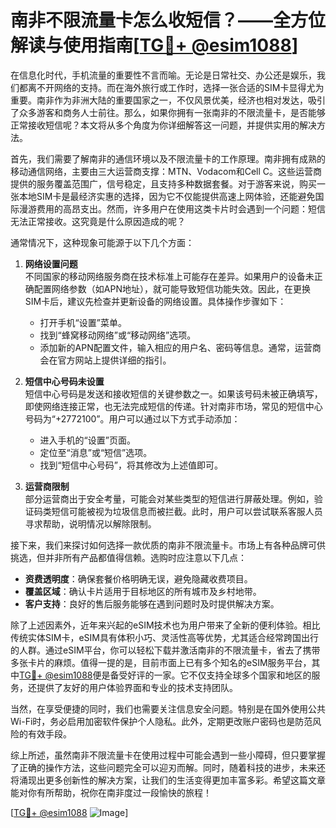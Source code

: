 # 南非不限流量卡怎么收短信？——全方位解读与使用指南[[TG💪+ @esim1088](https://t.me/s/esim1088)]

在信息化时代，手机流量的重要性不言而喻。无论是日常社交、办公还是娱乐，我们都离不开网络的支持。而在海外旅行或工作时，选择一张合适的SIM卡显得尤为重要。南非作为非洲大陆的重要国家之一，不仅风景优美，经济也相对发达，吸引了众多游客和商务人士前往。那么，如果你拥有一张南非的不限流量卡，是否能够正常接收短信呢？本文将从多个角度为你详细解答这一问题，并提供实用的解决方法。

首先，我们需要了解南非的通信环境以及不限流量卡的工作原理。南非拥有成熟的移动通信网络，主要由三大运营商支撑：MTN、Vodacom和Cell C。这些运营商提供的服务覆盖范围广，信号稳定，且支持多种数据套餐。对于游客来说，购买一张本地SIM卡是最经济实惠的选择，因为它不仅能提供高速上网体验，还能避免国际漫游费用的高昂支出。然而，许多用户在使用这类卡片时会遇到一个问题：短信无法正常接收。这究竟是什么原因造成的呢？

通常情况下，这种现象可能源于以下几个方面：

1. **网络设置问题**  
   不同国家的移动网络服务商在技术标准上可能存在差异。如果用户的设备未正确配置网络参数（如APN地址），就可能导致短信功能失效。因此，在更换SIM卡后，建议先检查并更新设备的网络设置。具体操作步骤如下：
   - 打开手机“设置”菜单。
   - 找到“蜂窝移动网络”或“移动网络”选项。
   - 添加新的APN配置文件，输入相应的用户名、密码等信息。通常，运营商会在官方网站上提供详细的指引。

2. **短信中心号码未设置**  
   短信中心号码是发送和接收短信的关键参数之一。如果该号码未被正确填写，即使网络连接正常，也无法完成短信的传递。针对南非市场，常见的短信中心号码为“+2772100”。用户可以通过以下方式手动添加：
   - 进入手机的“设置”页面。
   - 定位至“消息”或“短信”选项。
   - 找到“短信中心号码”，将其修改为上述值即可。

3. **运营商限制**  
   部分运营商出于安全考量，可能会对某些类型的短信进行屏蔽处理。例如，验证码类短信可能被视为垃圾信息而被拦截。此时，用户可以尝试联系客服人员寻求帮助，说明情况以解除限制。

接下来，我们来探讨如何选择一款优质的南非不限流量卡。市场上有各种品牌可供挑选，但并非所有产品都值得信赖。选购时应注意以下几点：
- **资费透明度**：确保套餐价格明确无误，避免隐藏收费项目。
- **覆盖区域**：确认卡片适用于目标地区的所有城市及乡村地带。
- **客户支持**：良好的售后服务能够在遇到问题时及时提供解决方案。

除了上述因素外，近年来兴起的eSIM技术也为用户带来了全新的便利体验。相比传统实体SIM卡，eSIM具有体积小巧、灵活性高等优势，尤其适合经常跨国出行的人群。通过eSIM平台，你可以轻松下载并激活南非的不限流量卡，省去了携带多张卡片的麻烦。值得一提的是，目前市面上已有多个知名的eSIM服务平台，其中[TG💪+ @esim1088](https://t.me/s/esim1088)便是备受好评的一家。它不仅支持全球多个国家和地区的服务，还提供了友好的用户体验界面和专业的技术支持团队。

当然，在享受便捷的同时，我们也需要关注信息安全问题。特别是在国外使用公共Wi-Fi时，务必启用加密软件保护个人隐私。此外，定期更改账户密码也是防范风险的有效手段。

综上所述，虽然南非不限流量卡在使用过程中可能会遇到一些小障碍，但只要掌握了正确的操作方法，这些问题完全可以迎刃而解。同时，随着科技的进步，未来还将涌现出更多创新性的解决方案，让我们的生活变得更加丰富多彩。希望这篇文章能对你有所帮助，祝你在南非度过一段愉快的旅程！

[[TG💪+ @esim1088](https://t.me/s/esim1088) ![Image](https://i.postimg.cc/4NQfJmqS/Snipaste-2025-05-13-00-14-12.png)]